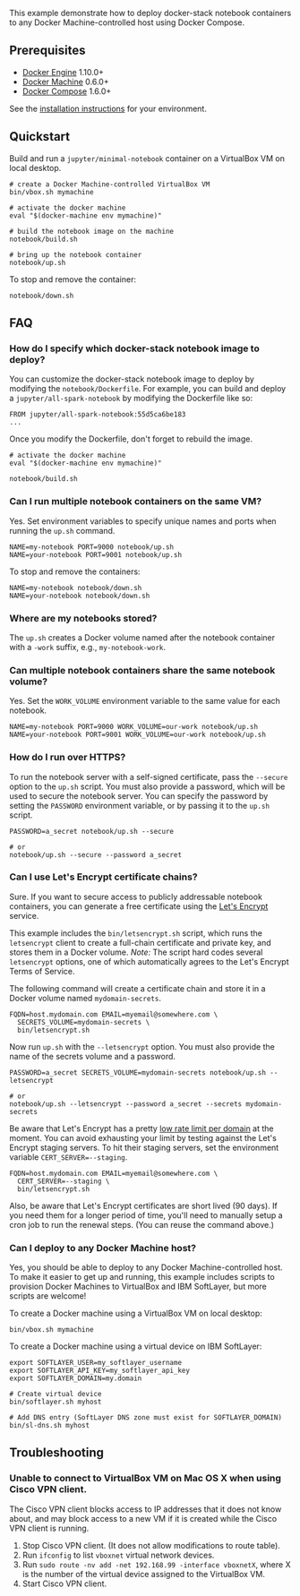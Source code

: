 This example demonstrate how to deploy docker-stack notebook containers to any Docker Machine-controlled host using Docker Compose.

## Prerequisites

* [Docker Engine](https://docs.docker.com/engine/) 1.10.0+
* [Docker Machine](https://docs.docker.com/machine/) 0.6.0+
* [Docker Compose](https://docs.docker.com/compose/) 1.6.0+

See the [installation instructions](https://docs.docker.com/engine/installation/) for your environment.

## Quickstart

Build and run a `jupyter/minimal-notebook` container on a VirtualBox VM on local desktop.

```
# create a Docker Machine-controlled VirtualBox VM
bin/vbox.sh mymachine

# activate the docker machine
eval "$(docker-machine env mymachine)"

# build the notebook image on the machine
notebook/build.sh

# bring up the notebook container
notebook/up.sh
```

To stop and remove the container:

```
notebook/down.sh
```


## FAQ

### How do I specify which docker-stack notebook image to deploy?

You can customize the docker-stack notebook image to deploy by modifying the `notebook/Dockerfile`.  For example, you can build and deploy a `jupyter/all-spark-notebook` by modifying the Dockerfile like so:

```
FROM jupyter/all-spark-notebook:55d5ca6be183
...
```

Once you modify the Dockerfile, don't forget to rebuild the image.

```
# activate the docker machine
eval "$(docker-machine env mymachine)"

notebook/build.sh
```

### Can I run multiple notebook containers on the same VM?

Yes. Set environment variables to specify unique names and ports when running the `up.sh` command.

```
NAME=my-notebook PORT=9000 notebook/up.sh
NAME=your-notebook PORT=9001 notebook/up.sh
```

To stop and remove the containers:

```
NAME=my-notebook notebook/down.sh
NAME=your-notebook notebook/down.sh
```

### Where are my notebooks stored?

The `up.sh` creates a Docker volume named after the notebook container with a `-work` suffix, e.g., `my-notebook-work`.


### Can multiple notebook containers share the same notebook volume?

Yes. Set the `WORK_VOLUME` environment variable to the same value for each notebook.

```
NAME=my-notebook PORT=9000 WORK_VOLUME=our-work notebook/up.sh
NAME=your-notebook PORT=9001 WORK_VOLUME=our-work notebook/up.sh
```

### How do I run over HTTPS?

To run the notebook server with a self-signed certificate, pass the `--secure` option to the `up.sh` script.  You must also provide a password, which will be used to secure the notebook server.  You can specify the password by setting the `PASSWORD` environment variable, or by passing it to the `up.sh` script.  

```
PASSWORD=a_secret notebook/up.sh --secure

# or
notebook/up.sh --secure --password a_secret
```

### Can I use Let's Encrypt certificate chains?

Sure.  If you want to secure access to publicly addressable notebook containers, you can generate a free certificate using the [Let's Encrypt](https://letsencrypt.org) service.


This example includes the `bin/letsencrypt.sh` script, which runs the `letsencrypt` client to create a full-chain certificate and private key, and stores them in a Docker volume.  _Note:_ The script hard codes several `letsencrypt` options, one of which automatically agrees to the Let's Encrypt Terms of Service.

The following command will create a certificate chain and store it in a Docker volume named `mydomain-secrets`.

```
FQDN=host.mydomain.com EMAIL=myemail@somewhere.com \
  SECRETS_VOLUME=mydomain-secrets \
  bin/letsencrypt.sh
```

Now run `up.sh` with the `--letsencrypt` option.  You must also provide the name of the secrets volume and a password.

```
PASSWORD=a_secret SECRETS_VOLUME=mydomain-secrets notebook/up.sh --letsencrypt

# or
notebook/up.sh --letsencrypt --password a_secret --secrets mydomain-secrets
```

Be aware that Let's Encrypt has a pretty [low rate limit per domain](https://community.letsencrypt.org/t/public-beta-rate-limits/4772/3) at the moment.  You can avoid exhausting your limit by testing against the Let's Encrypt staging servers.  To hit their staging servers, set the environment variable `CERT_SERVER=--staging`.

```
FQDN=host.mydomain.com EMAIL=myemail@somewhere.com \
  CERT_SERVER=--staging \
  bin/letsencrypt.sh
```

Also, be aware that Let's Encrypt certificates are short lived (90 days).  If you need them for a longer period of time, you'll need to manually setup a cron job to run the renewal steps. (You can reuse the command above.)

### Can I deploy to any Docker Machine host?

Yes, you should be able to deploy to any Docker Machine-controlled host.  To make it easier to get up and running, this example includes scripts to provision Docker Machines to VirtualBox and IBM SoftLayer, but more scripts are welcome!

To create a Docker machine using a VirtualBox VM on local desktop:

```
bin/vbox.sh mymachine
```

To create a Docker machine using a virtual device on IBM SoftLayer:

```
export SOFTLAYER_USER=my_softlayer_username
export SOFTLAYER_API_KEY=my_softlayer_api_key
export SOFTLAYER_DOMAIN=my.domain

# Create virtual device
bin/softlayer.sh myhost

# Add DNS entry (SoftLayer DNS zone must exist for SOFTLAYER_DOMAIN)
bin/sl-dns.sh myhost
```


## Troubleshooting

### Unable to connect to VirtualBox VM on Mac OS X when using Cisco VPN client.

The Cisco VPN client blocks access to IP addresses that it does not know about, and may block access to a new VM if it is created while the Cisco VPN client is running.

1. Stop Cisco VPN client. (It does not allow modifications to route table).
2. Run `ifconfig` to list `vboxnet` virtual network devices.
3. Run `sudo route -nv add -net 192.168.99 -interface vboxnetX`, where X is the number of the virtual device assigned to the VirtualBox VM.
4. Start Cisco VPN client.
